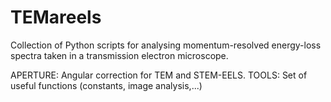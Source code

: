TEMareels
==========

Collection of Python scripts for analysing momentum-resolved
energy-loss spectra taken in a transmission electron microscope.


APERTURE:  Angular correction for TEM and STEM-EELS.
TOOLS:     Set of useful functions (constants, image analysis,...)




